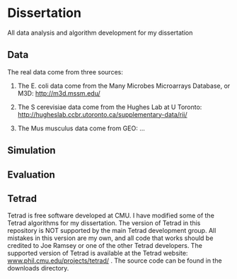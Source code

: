 # Dissertation
All data analysis and algorithm development for my dissertation

## Data

The real data come from three sources: 

1. The E. coli data come from the Many Microbes Microarrays Database, or M3D: http://m3d.mssm.edu/

2. The S cerevisiae data come from the Hughes Lab at U Toronto: http://hugheslab.ccbr.utoronto.ca/supplementary-data/rii/

3. The Mus musculus data come from GEO: ...


## Simulation

## Evaluation

## Tetrad

Tetrad is free software developed at CMU. I have modified some of the Tetrad algorithms for my dissertation. The version of Tetrad in this repository is NOT supported by the main Tetrad development group. All mistakes in this version are my own, and all code that works should be credited to Joe Ramsey or one of the other Tetrad developers. The supported version of Tetrad is available at the Tetrad website: www.phil.cmu.edu/projects/tetrad/ . The source code can be found in the downloads directory.